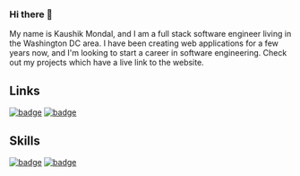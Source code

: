 ### Hi there 👋
My name is Kaushik Mondal, and I am a full stack software engineer living in the Washington DC area. I have been creating web applications for a few years now, and I'm looking to start a career in software engineering. Check out my projects which have a live link to the website.

## Links
[<img src="https://img.shields.io/badge/LinkedIn-0077B5?style=for-the-badge&logo=linkedin&logoColor=white" alt="badge"/>](https://www.linkedin.com/in/kaushikdev/)
[<img src="https://img.shields.io/badge/website-000000?style=for-the-badge&logo=About.me&logoColor=white" alt="badge"/>](https://www.kaushikm.com)

## Skills
[<img src="https://img.shields.io/badge/JavaScript-323330?style=for-the-badge&logo=javascript&logoColor=F7DF1E" alt="badge"/>]()
[<img src="https://img.shields.io/badge/HTML5-323330?style=for-the-badge&logo=html5&logoColor=white" alt="badge"/>]()

<!--
**kaushikkm17/kaushikkm17** is a ✨ _special_ ✨ repository because its `README.md` (this file) appears on your GitHub profile.

Here are some ideas to get you started:

- 🔭 I’m currently working on ...
- 🌱 I’m currently learning ...
- 👯 I’m looking to collaborate on ...
- 🤔 I’m looking for help with ...
- 💬 Ask me about ...
- 📫 How to reach me: ...
- 😄 Pronouns: ...
- ⚡ Fun fact: ...
-->
